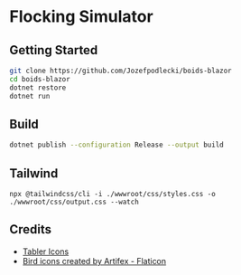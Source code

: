# Flocking Simulator 

## Getting Started

```bash
git clone https://github.com/Jozefpodlecki/boids-blazor
cd boids-blazor
dotnet restore
dotnet run
```

## Build

```bash
dotnet publish --configuration Release --output build
```

## Tailwind

```
npx @tailwindcss/cli -i ./wwwroot/css/styles.css -o ./wwwroot/css/output.css --watch
```

## Credits

- [Tabler Icons](https://tabler.io/icons)
- [Bird icons created by Artifex - Flaticon](https://www.flaticon.com/free-icons/bird)